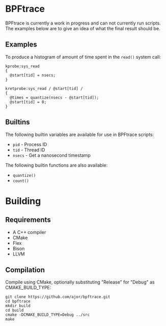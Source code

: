 # BPFtrace

BPFtrace is currently a work in progress and can not currently run scripts. The examples below are to give an idea of what the final result should be.

## Examples

To produce a histogram of amount of time spent in the `read()` system call:
```
kprobe:sys_read
{
  @start[tid] = nsecs;
}

kretprobe:sys_read / @start[tid] /
{
  @times = quantize(nsecs - @start[tid]);
  @start[tid] = 0;
}
```

## Builtins
The following builtin variables are available for use in BPFtrace scripts:
- `pid` - Process ID
- `tid` - Thread ID
- `nsecs` - Get a nanosecond timestamp

The following builtin functions are also available:
- `quantize()`
- `count()`

# Building

## Requirements
- A C++ compiler
- CMake
- Flex
- Bison
- LLVM

## Compilation
Compile using CMake, optionally substituting "Release" for "Debug" as CMAKE\_BUILD\_TYPE:
```
git clone https://github.com/ajor/bpftrace.git
cd bpftrace
mkdir build
cd build
cmake -DCMAKE_BUILD_TYPE=Debug ../src
make
```
